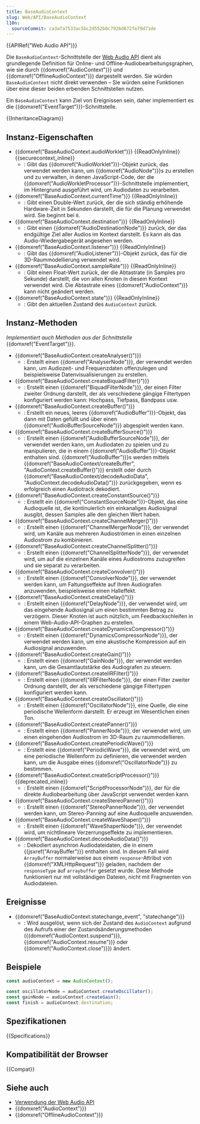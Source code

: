 ```yaml
---
title: BaseAudioContext
slug: Web/API/BaseAudioContext
l10n:
  sourceCommit: ca3afa7533ac5bc2d552b0c7926d672fe79d71de
---
```


{{APIRef("Web Audio API")}}

Die `BaseAudioContext`-Schnittstelle der [Web Audio API](/de/docs/Web/API/Web_Audio_API) dient als grundlegende Definition für Online- und Offline-Audiobearbeitungsgraphen, wie sie durch {{domxref("AudioContext")}} und {{domxref("OfflineAudioContext")}} dargestellt werden. Sie würden `BaseAudioContext` nicht direkt verwenden – Sie würden seine Funktionen über eine dieser beiden erbenden Schnittstellen nutzen.

Ein `BaseAudioContext` kann Ziel von Ereignissen sein, daher implementiert es die {{domxref("EventTarget")}}-Schnittstelle.

{{InheritanceDiagram}}

## Instanz-Eigenschaften

- {{domxref("BaseAudioContext.audioWorklet")}} {{ReadOnlyInline}} {{securecontext_inline}}
  - : Gibt das {{domxref("AudioWorklet")}}-Objekt zurück, das verwendet werden kann, um {{domxref("AudioNode")}}s zu erstellen und zu verwalten, in denen JavaScript-Code, der die {{domxref("AudioWorkletProcessor")}}-Schnittstelle implementiert, im Hintergrund ausgeführt wird, um Audiodaten zu verarbeiten.
- {{domxref("BaseAudioContext.currentTime")}} {{ReadOnlyInline}}
  - : Gibt einen Double-Wert zurück, der die sich ständig erhöhende Hardware-Zeit in Sekunden darstellt, die für die Planung verwendet wird. Sie beginnt bei `0`.
- {{domxref("BaseAudioContext.destination")}} {{ReadOnlyInline}}
  - : Gibt einen {{domxref("AudioDestinationNode")}} zurück, der das endgültige Ziel aller Audios im Kontext darstellt. Es kann als das Audio-Wiedergabegerät angesehen werden.
- {{domxref("BaseAudioContext.listener")}} {{ReadOnlyInline}}
  - : Gibt das {{domxref("AudioListener")}}-Objekt zurück, das für die 3D-Raummodellierung verwendet wird.
- {{domxref("BaseAudioContext.sampleRate")}} {{ReadOnlyInline}}
  - : Gibt einen Float-Wert zurück, der die Abtastrate (in Samples pro Sekunde) darstellt, die von allen Knoten in diesem Kontext verwendet wird. Die Abtastrate eines {{domxref("AudioContext")}} kann nicht geändert werden.
- {{domxref("BaseAudioContext.state")}} {{ReadOnlyInline}}
  - : Gibt den aktuellen Zustand des `AudioContext` zurück.

## Instanz-Methoden

_Implementiert auch Methoden aus der Schnittstelle_ {{domxref("EventTarget")}}.

- {{domxref("BaseAudioContext.createAnalyser()")}}
  - : Erstellt einen {{domxref("AnalyserNode")}}, der verwendet werden kann, um Audiozeit- und Frequenzdaten offenzulegen und beispielsweise Datenvisualisierungen zu erstellen.
- {{domxref("BaseAudioContext.createBiquadFilter()")}}
  - : Erstellt einen {{domxref("BiquadFilterNode")}}, der einen Filter zweiter Ordnung darstellt, der als verschiedene gängige Filtertypen konfiguriert werden kann: Hochpass, Tiefpass, Bandpass usw.
- {{domxref("BaseAudioContext.createBuffer()")}}
  - : Erstellt ein neues, leeres {{domxref("AudioBuffer")}}-Objekt, das dann mit Daten gefüllt und über einen {{domxref("AudioBufferSourceNode")}} abgespielt werden kann.
- {{domxref("BaseAudioContext.createBufferSource()")}}
  - : Erstellt einen {{domxref("AudioBufferSourceNode")}}, der verwendet werden kann, um Audiodaten zu spielen und zu manipulieren, die in einem {{domxref("AudioBuffer")}}-Objekt enthalten sind. {{domxref("AudioBuffer")}}s werden mittels {{domxref("BaseAudioContext/createBuffer", "AudioContext.createBuffer()")}} erstellt oder durch {{domxref("BaseAudioContext/decodeAudioData", "AudioContext.decodeAudioData()")}} zurückgegeben, wenn es erfolgreich einen Audiotrack dekodiert.
- {{domxref("BaseAudioContext.createConstantSource()")}}
  - : Erstellt ein {{domxref("ConstantSourceNode")}}-Objekt, das eine Audioquelle ist, die kontinuierlich ein einkanaliges Audiosignal ausgibt, dessen Samples alle den gleichen Wert haben.
- {{domxref("BaseAudioContext.createChannelMerger()")}}
  - : Erstellt einen {{domxref("ChannelMergerNode")}}, der verwendet wird, um Kanäle aus mehreren Audioströmen in einen einzelnen Audiostrom zu kombinieren.
- {{domxref("BaseAudioContext.createChannelSplitter()")}}
  - : Erstellt einen {{domxref("ChannelSplitterNode")}}, der verwendet wird, um auf die einzelnen Kanäle eines Audiostroms zuzugreifen und sie separat zu verarbeiten.
- {{domxref("BaseAudioContext.createConvolver()")}}
  - : Erstellt einen {{domxref("ConvolverNode")}}, der verwendet werden kann, um Faltungseffekte auf Ihren Audiografen anzuwenden, beispielsweise einen Halleffekt.
- {{domxref("BaseAudioContext.createDelay()")}}
  - : Erstellt einen {{domxref("DelayNode")}}, der verwendet wird, um das eingehende Audiosignal um einen bestimmten Betrag zu verzögern. Dieser Knoten ist auch nützlich, um Feedbackschleifen in einem Web-Audio-API-Graphen zu erstellen.
- {{domxref("BaseAudioContext.createDynamicsCompressor()")}}
  - : Erstellt einen {{domxref("DynamicsCompressorNode")}}, der verwendet werden kann, um eine akustische Kompression auf ein Audiosignal anzuwenden.
- {{domxref("BaseAudioContext.createGain()")}}
  - : Erstellt einen {{domxref("GainNode")}}, der verwendet werden kann, um die Gesamtlautstärke des Audiografen zu steuern.
- {{domxref("BaseAudioContext.createIIRFilter()")}}
  - : Erstellt einen {{domxref("IIRFilterNode")}}, der einen Filter zweiter Ordnung darstellt, der als verschiedene gängige Filtertypen konfiguriert werden kann.
- {{domxref("BaseAudioContext.createOscillator()")}}
  - : Erstellt einen {{domxref("OscillatorNode")}}, eine Quelle, die eine periodische Wellenform darstellt. Er erzeugt im Wesentlichen einen Ton.
- {{domxref("BaseAudioContext.createPanner()")}}
  - : Erstellt einen {{domxref("PannerNode")}}, der verwendet wird, um einen eingehenden Audiostrom im 3D-Raum zu raummodellieren.
- {{domxref("BaseAudioContext.createPeriodicWave()")}}
  - : Erstellt eine {{domxref("PeriodicWave")}}, die verwendet wird, um eine periodische Wellenform zu definieren, die verwendet werden kann, um die Ausgabe eines {{domxref("OscillatorNode")}} zu bestimmen.
- {{domxref("BaseAudioContext.createScriptProcessor()")}} {{deprecated_inline}}
  - : Erstellt einen {{domxref("ScriptProcessorNode")}}, der für die direkte Audiobearbeitung über JavaScript verwendet werden kann.
- {{domxref("BaseAudioContext.createStereoPanner()")}}
  - : Erstellt einen {{domxref("StereoPannerNode")}}, der verwendet werden kann, um Stereo-Panning auf eine Audioquelle anzuwenden.
- {{domxref("BaseAudioContext.createWaveShaper()")}}
  - : Erstellt einen {{domxref("WaveShaperNode")}}, der verwendet wird, um nichtlineare Verzerrungseffekte zu implementieren.
- {{domxref("BaseAudioContext.decodeAudioData()")}}
  - : Dekodiert asynchron Audiodateidaten, die in einem {{jsxref("ArrayBuffer")}} enthalten sind. In diesem Fall wird `ArrayBuffer` normalerweise aus einem `response`-Attribut von {{domxref("XMLHttpRequest")}} geladen, nachdem der `responseType` auf `arraybuffer` gesetzt wurde. Diese Methode funktioniert nur mit vollständigen Dateien, nicht mit Fragmenten von Audiodateien.

## Ereignisse

- {{domxref("BaseAudioContext.statechange_event", "statechange")}}
  - : Wird ausgelöst, wenn sich der Zustand des `AudioContext` aufgrund des Aufrufs einer der Zustandsänderungsmethoden ({{domxref("AudioContext.suspend")}}, {{domxref("AudioContext.resume")}} oder {{domxref("AudioContext.close")}}) ändert.

## Beispiele

```js
const audioContext = new AudioContext();

const oscillatorNode = audioContext.createOscillator();
const gainNode = audioContext.createGain();
const finish = audioContext.destination;
```

## Spezifikationen

{{Specifications}}

## Kompatibilität der Browser

{{Compat}}

## Siehe auch

- [Verwendung der Web Audio API](/de/docs/Web/API/Web_Audio_API/Using_Web_Audio_API)
- {{domxref("AudioContext")}}
- {{domxref("OfflineAudioContext")}}
